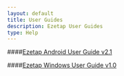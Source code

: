 ```yaml
---
layout: default
title: User Guides
description: Ezetap User Guides 
type: Help
---
```


####[Ezetap Android User Guide  v2.1]({{site.baseurl}}/pages/EzetapV2_1UserGuide.PDF)

####[Ezetap Windows User Guide v1.0](https://docs.google.com/document/d/1do1QfEoVcq8klthbNndDlOW79YbDjLkkLUpS5dXsTXc/edit?usp=sharing)
